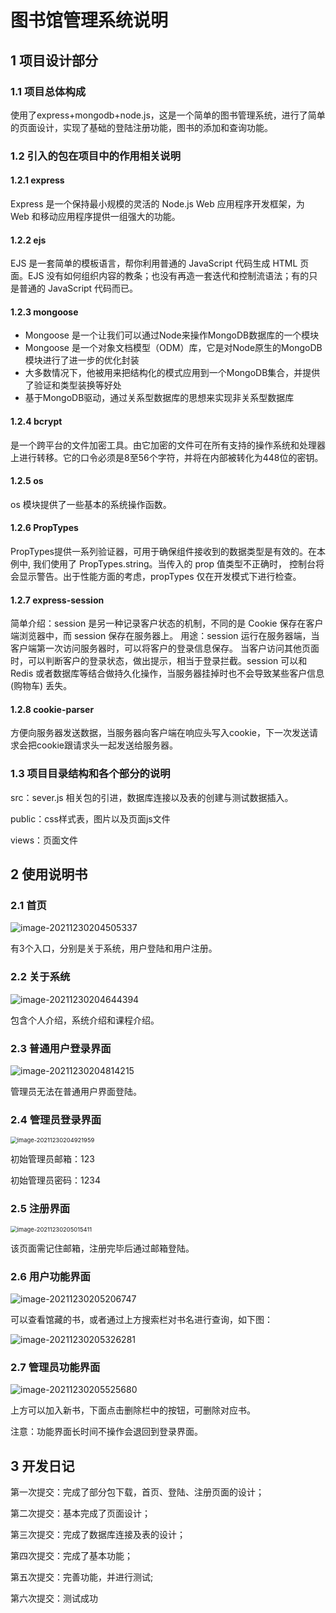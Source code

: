 # 图书馆管理系统说明

## 1 项目设计部分

### 1.1 项目总体构成

使用了express+mongodb+node.js，这是一个简单的图书管理系统，进行了简单的页面设计，实现了基础的登陆注册功能，图书的添加和查询功能。

### 1.2 引入的包在项目中的作用相关说明

#### 1.2.1 express

Express 是一个保持最小规模的灵活的 Node.js Web 应用程序开发框架，为 Web 和移动应用程序提供一组强大的功能。

#### 1.2.2 ejs

EJS 是一套简单的模板语言，帮你利用普通的 JavaScript 代码生成 HTML 页面。EJS 没有如何组织内容的教条；也没有再造一套迭代和控制流语法；有的只是普通的 JavaScript 代码而已。

#### 1.2.3 mongoose

- Mongoose 是一个让我们可以通过Node来操作MongoDB数据库的一个模块
- Mongoose 是一个对象文档模型（ODM）库，它是对Node原生的MongoDB模块进行了进一步的优化封装
- 大多数情况下，他被用来把结构化的模式应用到一个MongoDB集合，并提供了验证和类型装换等好处
- 基于MongoDB驱动，通过关系型数据库的思想来实现非关系型数据库

#### 1.2.4 bcrypt

是一个跨平台的文件加密工具。由它加密的文件可在所有支持的操作系统和处理器上进行转移。它的口令必须是8至56个字符，并将在内部被转化为448位的密钥。

#### 1.2.5 os

os 模块提供了一些基本的系统操作函数。

#### 1.2.6 PropTypes 

PropTypes提供一系列验证器，可用于确保组件接收到的数据类型是有效的。在本例中, 我们使用了 PropTypes.string。当传入的 prop 值类型不正确时， 控制台将会显示警告。出于性能方面的考虑，propTypes 仅在开发模式下进行检查。

#### 1.2.7 express-session

简单介绍：session 是另一种记录客户状态的机制，不同的是 Cookie 保存在客户端浏览器中，而 session 保存在服务器上。
用途：session 运行在服务器端，当客户端第一次访问服务器时，可以将客户的登录信息保存。 当客户访问其他页面时，可以判断客户的登录状态，做出提示，相当于登录拦截。session 可以和 Redis 或者数据库等结合做持久化操作，当服务器挂掉时也不会导致某些客户信息(购物车) 丢失。

#### 1.2.8 cookie-parser

方便向服务器发送数据，当服务器向客户端在响应头写入cookie，下一次发送请求会把cookie跟请求头一起发送给服务器。

### 1.3 项目目录结构和各个部分的说明

src：sever.js  相关包的引进，数据库连接以及表的创建与测试数据插入。

public：css样式表，图片以及页面js文件

views：页面文件

## 2 使用说明书 

### 2.1 首页

![image-20211230204505337](image-20211230204505337.png)

有3个入口，分别是关于系统，用户登陆和用户注册。

### 2.2 关于系统

![image-20211230204644394](image-20211230204644394.png)

包含个人介绍，系统介绍和课程介绍。

### 2.3 普通用户登录界面

![image-20211230204814215](image-20211230204814215.png)

管理员无法在普通用户界面登陆。

### 2.4 管理员登录界面

<img src="image-20211230204921959.png" alt="image-20211230204921959" style="zoom:67%;" />

初始管理员邮箱：123

初始管理员密码：1234

### 2.5 注册界面

<img src="image-20211230205015411.png" alt="image-20211230205015411" style="zoom:67%;" />

该页面需记住邮箱，注册完毕后通过邮箱登陆。

### 2.6 用户功能界面

![image-20211230205206747](image-20211230205206747.png)

可以查看馆藏的书，或者通过上方搜索栏对书名进行查询，如下图：

![image-20211230205326281](image-20211230205326281.png)

### 2.7 管理员功能界面

![image-20211230205525680](image-20211230205525680.png)

上方可以加入新书，下面点击删除栏中的按钮，可删除对应书。

注意：功能界面长时间不操作会退回到登录界面。

## 3 开发日记

第一次提交：完成了部分包下载，首页、登陆、注册页面的设计；

第二次提交：基本完成了页面设计；

第三次提交：完成了数据库连接及表的设计；

第四次提交：完成了基本功能；

第五次提交：完善功能，并进行测试;

第六次提交：测试成功